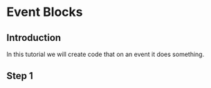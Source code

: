 # Event Blocks 

## Introduction

In this tutorial we will create code that on an event it does something.

## Step 1 

